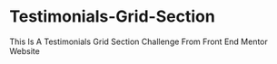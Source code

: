 # Testimonials-Grid-Section
This Is A Testimonials Grid Section Challenge From Front End Mentor Website

